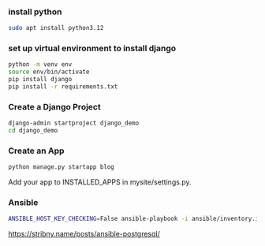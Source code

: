 ### install python
```bash
sudo apt install python3.12
```

### set up virtual environment to install django
```bash
python -m venv env
source env/bin/activate
pip install django
pip install -r requirements.txt
```

### Create a Django Project
```bash
django-admin startproject django_demo
cd django_demo
```

### Create an App
```bash
python manage.py startapp blog
```

Add your app to INSTALLED_APPS in mysite/settings.py.


### Ansible
```bash
ANSIBLE_HOST_KEY_CHECKING=False ansible-playbook -i ansible/inventory.ini ansible/main.yml --vault-password-file vault_pass.txt
```

https://stribny.name/posts/ansible-postgresql/